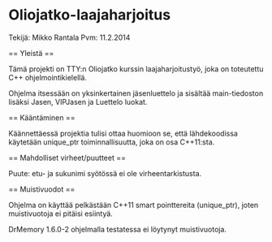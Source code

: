 Oliojatko-laajaharjoitus
========================

Tekijä: Mikko Rantala
Pvm: 11.2.2014

== Yleistä ==

Tämä projekti on TTY:n Oliojatko kurssin laajaharjoitustyö, joka on toteutettu C++ ohjelmointikielellä.

Ohjelma itsessään on yksinkertainen jäsenluettelo ja sisältää main-tiedoston lisäksi Jasen, VIPJasen ja Luettelo 
luokat.

== Kääntäminen ==

Käännettäessä projektia tulisi ottaa huomioon se, että lähdekoodissa käytetään unique_ptr toiminnallisuutta, joka
on osa C++11:sta.

== Mahdolliset virheet/puutteet ==

Puute: etu- ja sukunimi syötössä ei ole virheentarkistusta.

== Muistivuodot ==

Ohjelma on käyttää pelkästään C++11 smart pointtereita (unique_ptr), joten muistivuotoja ei pitäisi esiintyä.

DrMemory 1.6.0-2 ohjelmalla testatessa ei löytynyt muistivuotoja.
